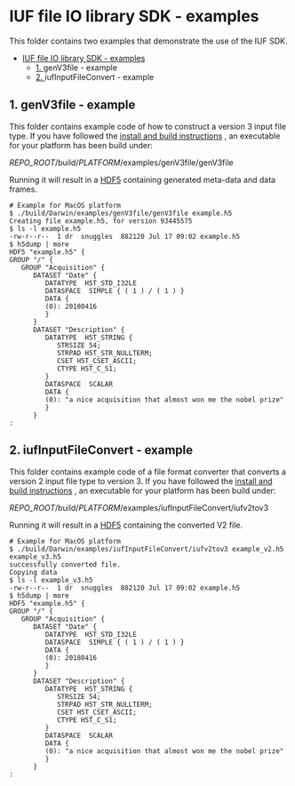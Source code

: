 # IUF file IO library SDK - examples

This folder contains two examples that demonstrate the use
of the IUF SDK.

<!-- vscode-markdown-toc -->
- [IUF file IO library SDK - examples](#IUF-file-IO-library-SDK---examples)
  - [1. <a name='genV3file-example'></a>genV3file - example](#1-a-namegenV3file-exampleagenV3file---example)
  - [2. <a name='iufInputFileConvert-example'></a>iufInputFileConvert - example](#2-a-nameiufInputFileConvert-exampleaiufInputFileConvert---example)

<!-- vscode-markdown-toc-config
	numbering=true
	autoSave=true
	/vscode-markdown-toc-config -->
<!-- /vscode-markdown-toc -->

##  1. <a name='genV3file-example'></a>genV3file - example

This folder contains example code of how to construct a version 3 input file type. If you have followed the [install and build instructions](../README.md#3-a-nameBuildandtestthesoftwareaBuild-and-test-the-software) 
, an executable for your platform has been build under:

*REPO_ROOT*/build/*PLATFORM*/examples/genV3file/genV3file

Running it will result in a [HDF5](https://www.hdfgroup.org/solutions/hdf5/) containing generated meta-data and data frames.

```
# Example for MacOS platform
$ ./build/Darwin/examples/genV3file/genV3file example.h5
Creating file example.h5, for version 93445575
$ ls -l example.h5
-rw-r--r--  1 dr  snuggles  882120 Jul 17 09:02 example.h5
$ h5dump | more
HDF5 "example.h5" {
GROUP "/" {
   GROUP "Acquisition" {
      DATASET "Date" {
         DATATYPE  H5T_STD_I32LE
         DATASPACE  SIMPLE { ( 1 ) / ( 1 ) }
         DATA {
         (0): 20180416
         }
      }
      DATASET "Description" {
         DATATYPE  H5T_STRING {
            STRSIZE 54;
            STRPAD H5T_STR_NULLTERM;
            CSET H5T_CSET_ASCII;
            CTYPE H5T_C_S1;
         }
         DATASPACE  SCALAR
         DATA {
         (0): "a nice acquisition that almost won me the nobel prize"
         }
      }
:
```

##  2. <a name='iufInputFileConvert-example'></a>iufInputFileConvert - example

This folder contains example code of a file format converter that converts a version 2 input file type to version 3. If you have followed the [install and build instructions](../README.md#3-a-nameBuildandtestthesoftwareaBuild-and-test-the-software) 
, an executable for your platform has been build under:

*REPO_ROOT*/build/*PLATFORM*/examples/iufInputFileConvert/iufv2tov3

Running it will result in a [HDF5](https://www.hdfgroup.org/solutions/hdf5/) containing the converted V2 file.

```
# Example for MacOS platform
$ ./build/Darwin/examples/iufInputFileConvert/iufv2tov3 example_v2.h5 example_v3.h5
successfully converted file.
Copying data
$ ls -l example_v3.h5
-rw-r--r--  1 dr  snuggles  882120 Jul 17 09:02 example.h5
$ h5dump | more
HDF5 "example.h5" {
GROUP "/" {
   GROUP "Acquisition" {
      DATASET "Date" {
         DATATYPE  H5T_STD_I32LE
         DATASPACE  SIMPLE { ( 1 ) / ( 1 ) }
         DATA {
         (0): 20180416
         }
      }
      DATASET "Description" {
         DATATYPE  H5T_STRING {
            STRSIZE 54;
            STRPAD H5T_STR_NULLTERM;
            CSET H5T_CSET_ASCII;
            CTYPE H5T_C_S1;
         }
         DATASPACE  SCALAR
         DATA {
         (0): "a nice acquisition that almost won me the nobel prize"
         }
      }
:
```
